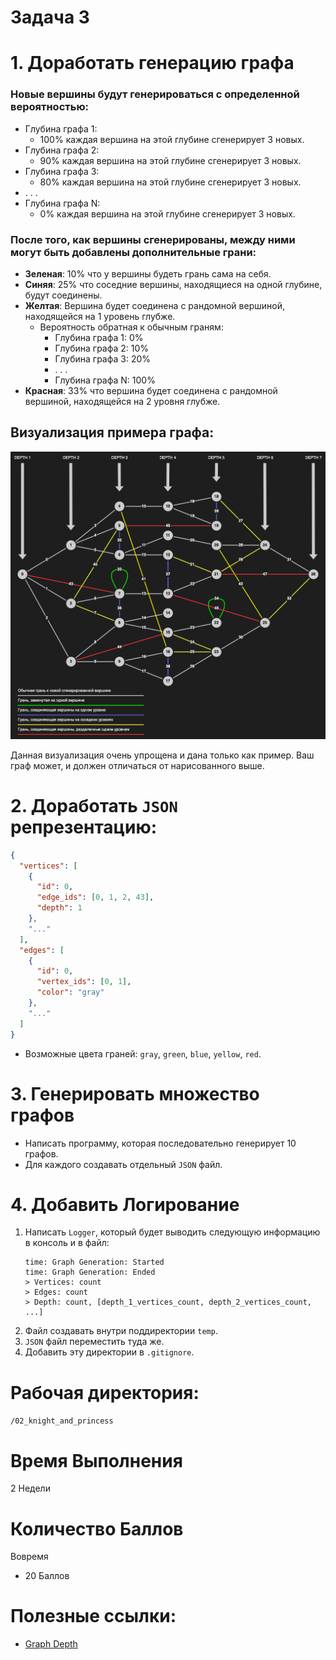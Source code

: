 # Задача 3

# 1. Доработать генерацию графа

### Новые вершины будут генерироваться с определенной вероятностью:

- Глубина графа 1:
  - 100% каждая вершина на этой глубине сгенерирует 3 новых.
- Глубина графа 2:
  - 90% каждая вершина на этой глубине сгенерирует 3 новых.
- Глубина графа 3:
  - 80% каждая вершина на этой глубине сгенерирует 3 новых.
- . . .
- Глубина графа N:
  - 0% каждая вершина на этой глубине сгенерирует 3 новых.

### После того, как вершины сгенерированы, между ними могут быть добавлены дополнительные грани:

- **Зеленая**: 10% что у вершины будеть грань сама на себя.
- **Синяя**: 25% что соседние вершины, находящиеся на одной глубине, будут соединены.
- **Желтая**: Вершина будет соединена с рандомной вершиной, находящейся на 1 уровень глубже.
  - Вероятность обратная к обычным граням:
    - Глубина графа 1: 0%
    - Глубина графа 2: 10%
    - Глубина графа 3: 20%
    - . . .
    - Глубина графа N: 100%
- **Красная**: 33% что вершина будет соединена с рандомной вершиной, находящейся на 2 уровня глубже.

## Визуализация примера графа:

![Graph](./graph.png)

Данная визуализация очень упрощена и дана только как пример. Ваш граф может, и должен отличаться от нарисованного выше.

# 2. Доработать `JSON` репрезентацию:
```json
{
  "vertices": [
    {
      "id": 0,
      "edge_ids": [0, 1, 2, 43],
      "depth": 1
    },
    "..."
  ],
  "edges": [
    {
      "id": 0,
      "vertex_ids": [0, 1],
      "color": "gray"
    },
    "..."
  ]
}
```

- Возможные цвета граней: `gray`, `green`, `blue`, `yellow`, `red`.

# 3. Генерировать множество графов

- Написать программу, которая последовательно генерирует 10 графов.
- Для каждого создавать отдельный `JSON` файл.

# 4. Добавить Логирование

1. Написать `Logger`, который будет выводить следующую информацию в консоль и в файл:
    ```
    time: Graph Generation: Started
    time: Graph Generation: Ended
    > Vertices: count
    > Edges: count
    > Depth: count, [depth_1_vertices_count, depth_2_vertices_count, ...]
    ```
1. Файл создавать внутри поддиректории `temp`.
1. `JSON` файл переместить туда же.
1. Добавить эту директории в `.gitignore`.

# Рабочая директория:

`/02_knight_and_princess`

# Время Выполнения

2 Недели

# Количество Баллов

Вовремя
- 20 Баллов

# Полезные ссылки:
- [Graph Depth](https://en.wikipedia.org/wiki/Tree-depth)
